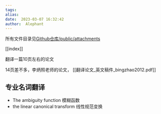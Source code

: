 ```yaml
---
tags:  
alias:  
date:  2023-03-07 16:32:42 
author:  Alephant
---
```

所有文件目录见[Github仓库/public/attachments](https://github.com/Alephant6/nuist-graduation-projection/tree/main/public/attachments)

[[index]]

翻译一篇10页左右的论文

14页差不多，李炳照老师的论文，
[[翻译论文_英文稿件_bingzhao2012.pdf]]

## 专业名词翻译
- The ambiguity function 模糊函数
- the linear canonical transform 线性规范变换
